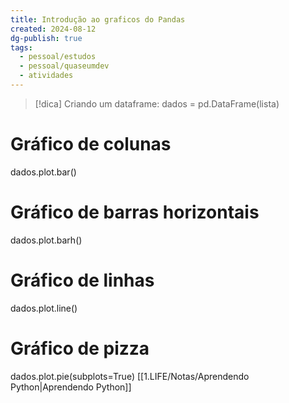 ```yaml
---
title: Introdução ao graficos do Pandas
created: 2024-08-12
dg-publish: true
tags:
  - pessoal/estudos
  - pessoal/quaseumdev
  - atividades
---
```


> [!dica] Criando um dataframe:
> dados = pd.DataFrame(lista)
# Gráfico de colunas
dados.plot.bar()
# Gráfico de barras horizontais
dados.plot.barh()
# Gráfico de linhas
dados.plot.line()
# Gráfico de pizza
dados.plot.pie(subplots=True)
[[1.LIFE/Notas/Aprendendo Python\|Aprendendo Python]]